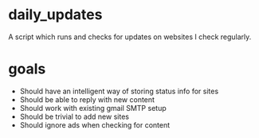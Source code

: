 daily_updates
=============

A script which runs and checks for updates on websites I check regularly.

goals
=============

- Should have an intelligent way of storing status info for sites
- Should be able to reply with new content
- Should work with existing gmail SMTP setup
- Should be trivial to add new sites
- Should ignore ads when checking for content

